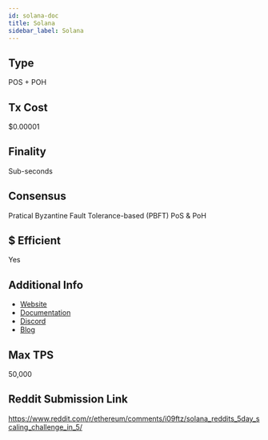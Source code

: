 ```yaml
---
id: solana-doc
title: Solana
sidebar_label: Solana
---
```


## Type

POS + POH

## Tx Cost

$0.00001

## Finality

Sub-seconds

## Consensus

Pratical Byzantine Fault Tolerance-based (PBFT) PoS & PoH

## $ Efficient

Yes

## Additional Info

- [Website](https://www.solana.com)
- [Documentation](https://docs.solana.com)
- [Discord](https://discord.gg/m6K4Afvd)
- [Blog](https://medium.com/solana-labs)

## Max TPS

50,000

## Reddit Submission Link

https://www.reddit.com/r/ethereum/comments/i09ftz/solana_reddits_5day_scaling_challenge_in_5/
